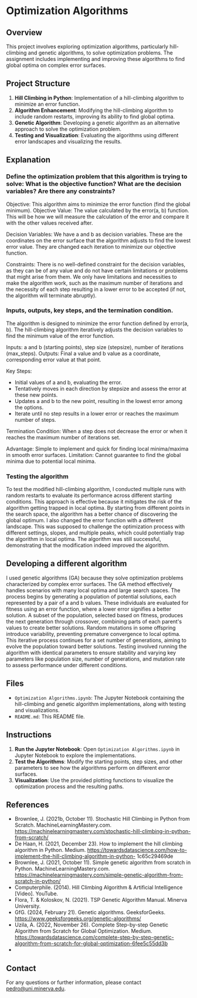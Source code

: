 # Optimization Algorithms

## Overview

This project involves exploring optimization algorithms, particularly hill-climbing and genetic algorithms, to solve optimization problems. The assignment includes implementing and improving these algorithms to find global optima on complex error surfaces.

## Project Structure

1. **Hill Climbing in Python**: Implementation of a hill-climbing algorithm to minimize an error function.
2. **Algorithm Enhancement**: Modifying the hill-climbing algorithm to include random restarts, improving its ability to find global optima.
3. **Genetic Algorithm**: Developing a genetic algorithm as an alternative approach to solve the optimization problem.
4. **Testing and Visualization**: Evaluating the algorithms using different error landscapes and visualizing the results.

## Explanation

### Define the optimization problem that this algorithm is trying to solve: What is the objective function? What are the decision variables? Are there any constraints?
Objective: This algorithm aims to minimize the error function (find the global minimum).
Objective Value: The value calculated by the error(a, b) function. This will be how we will measure the calculation of the error and compare it with the other values received after.

Decision Variables: We have a and b as decision variables. These are the coordinates on the error surface that the algorithm adjusts to find the lowest error value. They are changed each iteration to minimize our objective function.

Constraints: There is no well-defined constraint for the decision variables, as they can be of any value and do not have certain limitations or problems that might arise from them. We only have limitations and necessities to make the algorithm work, such as the maximum number of iterations and the necessity of each step resulting in a lower error to be accepted (if not, the algorithm will terminate abruptly).

### Inputs, outputs, key steps, and the termination condition.
The algorithm is designed to minimize the error function defined by error(a, b). The hill-climbing algorithm iteratively adjusts the decision variables to find the minimum value of the error function.

Inputs: a and b (starting points), step size (stepsize), number of iterations (max_steps).
Outputs: Final a value and b value as a coordinate, corresponding error value at that point.

Key Steps:
- Initial values of a and b, evaluating the error.
- Tentatively moves in each direction by stepsize and assess the error at these new points.
- Updates a and b to the new point, resulting in the lowest error among the options.
- Iterate until no step results in a lower error or reaches the maximum number of steps.

Termination Condition: When a step does not decrease the error or when it reaches the maximum number of iterations set.

Advantage: Simple to implement and quick for finding local minima/maxima in smooth error surfaces.
Limitation: Cannot guarantee to find the global minima due to potential local minima.

### Testing the algorithm
To test the modified hill-climbing algorithm, I conducted multiple runs with random restarts to evaluate its performance across different starting conditions. This approach is effective because it mitigates the risk of the algorithm getting trapped in local optima. By starting from different points in the search space, the algorithm has a better chance of discovering the global optimum. I also changed the error function with a different landscape. This was supposed to challenge the optimization process with different settings, slopes, and multiple peaks, which could potentially trap the algorithm in local optima. The algorithm was still successful, demonstrating that the modification indeed improved the algorithm.

## Developing a different algorithm
I used genetic algorithms (GA) because they solve optimization problems characterized by complex error surfaces. The GA method effectively handles scenarios with many local optima and large search spaces. The process begins by generating a population of potential solutions, each represented by a pair of a and b values. These individuals are evaluated for fitness using an error function, where a lower error signifies a better solution. A subset of the population, selected based on fitness, produces the next generation through crossover, combining parts of each parent's values to create better solutions. Random mutations in some offspring introduce variability, preventing premature convergence to local optima. This iterative process continues for a set number of generations, aiming to evolve the population toward better solutions.
Testing involved running the algorithm with identical parameters to ensure stability and varying key parameters like population size, number of generations, and mutation rate to assess performance under different conditions.

## Files

- `Optimization Algorithms.ipynb`: The Jupyter Notebook containing the hill-climbing and genetic algorithm implementations, along with testing and visualizations.
- `README.md`: This README file.

## Instructions

1. **Run the Jupyter Notebook**: Open `Optimization Algorithms.ipynb` in Jupyter Notebook to explore the implementations.
2. **Test the Algorithms**: Modify the starting points, step sizes, and other parameters to see how the algorithms perform on different error surfaces.
3. **Visualization**: Use the provided plotting functions to visualize the optimization process and the resulting paths.

## References
- Brownlee, J. (2021b, October 11). Stochastic Hill Climbing in Python from Scratch. MachineLearningMastery.com. https://machinelearningmastery.com/stochastic-hill-climbing-in-python-from-scratch/
- De Haan, H. (2021, December 23). How to implement the hill climbing algorithm in Python. Medium. https://towardsdatascience.com/how-to-implement-the-hill-climbing-algorithm-in-python-  1c65c29469de
- Brownlee, J. (2021, October 11). Simple genetic algorithm from scratch in Python. MachineLearningMastery.com. https://machinelearningmastery.com/simple-genetic-algorithm-from-scratch-in-python/		
- Computerphile. (2014). Hill Climbing Algorithm & Artificial Intelligence [Video]. YouTube.
- Flora, T. & Koloskov, N. (2021). TSP Genetic Algorithm Manual. Minerva University.
- GfG. (2024, February 21). Genetic algorithms. GeeksforGeeks. https://www.geeksforgeeks.org/genetic-algorithms/
- Uzila, A. (2022, November 26). Complete Step-by-step Genetic Algorithm from Scratch for Global Optimization. Medium. https://towardsdatascience.com/complete-step-by-step-genetic-algorithm-from-scratch-for-global-optimization-6fee5c55dd3b
- 
## Contact

For any questions or further information, please contact pedro@uni.minerva.edu.
